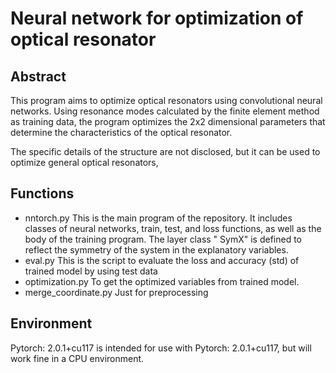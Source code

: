# Neural network for optimization of optical resonator

## Abstract

This program aims to optimize optical resonators using convolutional neural networks.
Using resonance modes calculated by the finite element method as training data, the program optimizes the 2x2 dimensional parameters that determine the characteristics of the optical resonator.

The specific details of the structure are not disclosed, but it can be used to optimize general optical resonators,

## Functions 

- nntorch.py
  This is the main program of the repository.
It includes classes of neural networks, train, test, and loss functions, as well as the body of the training program.
The layer class " SymX" is defined to reflect the symmetry of the system in the explanatory variables.
- eval.py
  This is the script to evaluate the loss and accuracy (std) of trained model by using test data
- optimization.py
  To get the optimized variables from trained model.
- merge_coordinate.py
  Just for preprocessing


## Environment

Pytorch: 2.0.1+cu117 is intended for use with Pytorch: 2.0.1+cu117, but will work fine in a CPU environment.

